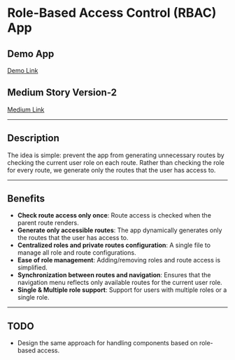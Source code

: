 # Role-Based Access Control (RBAC) App

## **Demo App**
[Demo Link](https://your-demo-link.com)

## **Medium Story Version-2**
[Medium Link](https://your-medium-link.com)

---

## **Description**

The idea is simple: prevent the app from generating unnecessary routes by checking the current user role on each route. Rather than checking the role for every route, we generate only the routes that the user has access to.

---

## **Benefits**

- **Check route access only once**: Route access is checked when the parent route renders.
- **Generate only accessible routes**: The app dynamically generates only the routes that the user has access to.
- **Centralized roles and private routes configuration**: A single file to manage all role and route configurations.
- **Ease of role management**: Adding/removing roles and route access is simplified.
- **Synchronization between routes and navigation**: Ensures that the navigation menu reflects only available routes for the current user role.
- **Single & Multiple role support**: Support for users with multiple roles or a single role.

---

## **TODO**

- Design the same approach for handling components based on role-based access.
